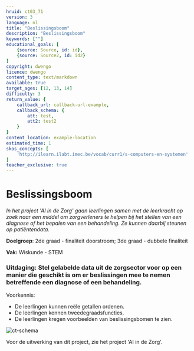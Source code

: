 ```yaml
---
hruid: ct03_71
version: 3
language: nl
title: "Beslissingsboom"
description: "Beslissingsboom"
keywords: [""]
educational_goals: [
    {source: Source, id: id}, 
    {source: Source2, id: id2}
]
copyright: dwengo
licence: dwengo
content_type: text/markdown
available: true
target_ages: [12, 13, 14]
difficulty: 3
return_value: {
    callback_url: callback-url-example,
    callback_schema: {
        att: test,
        att2: test2
    }
}
content_location: example-location
estimated_time: 1
skos_concepts: [
    'http://ilearn.ilabt.imec.be/vocab/curr1/s-computers-en-systemen'
]
teacher_exclusive: true
---
```

# Beslissingsboom

*In het project 'AI in de Zorg' gaan leerlingen samen met de leerkracht op zoek naar een middel om zorgverleners te helpen bij het stellen van een diagnose of het bepalen van een behandeling. Ze kunnen daarbij steunen op patiëntendata.*  

**Doelgroep**: 2de graad - finaliteit doorstroom; 3de graad - dubbele finaliteit

**Vak:** Wiskunde - STEM 

### Uitdaging: Stel gelabelde data uit de zorgsector voor op een manier die geschikt is om er beslissingen mee te nemen betreffende een diagnose of een behandeling.

Voorkennis:

* De leerlingen kunnen reële getallen ordenen.
* De leerlingen kennen tweedegraadsfuncties.
* De leerlingen kregen voorbeelden van beslissingsbomen te zien.
 
![ct-schema](@learning-object/m_ct03_7/nl/3)

Voor de uitwerking van dit project, zie het project 'AI in de Zorg'.
